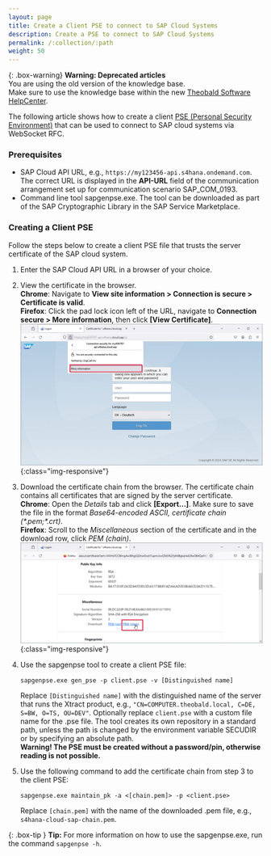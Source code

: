 ```yaml
---
layout: page
title: Create a Client PSE to connect to SAP Cloud Systems
description: Create a PSE to connect to SAP Cloud Systems
permalink: /:collection/:path
weight: 50
---
```


{: .box-warning}
**Warning: Deprecated articles** <br>
You are using the old version of the knowledge base.<br>
Make sure to use the knowledge base within the new [Theobald Software HelpCenter](https://helpcenter.theobald-software.com/).

The following article shows how to create a client [PSE (Personal Security Environment)](https://help.sap.com/saphelp_nw73/helpdata/en/4c/61a6c6364012f3e10000000a15822b/frameset.htm) that can be used to connect to SAP cloud systems via WebSocket RFC.<br>

### Prerequisites

- SAP Cloud API URL, e.g., `https://my123456-api.s4hana.ondemand.com`. The correct URL is displayed in the **API-URL** field of the communication arrangement set up for communication scenario SAP_COM_0193.
- Command line tool sapgenpse.exe. The tool can be downloaded as part of the SAP Cryptographic Library in the SAP Service Marketplace.

### Creating a Client PSE

Follow the steps below to create a client PSE file that trusts the server certificate of the SAP cloud system. 

1. Enter the SAP Cloud API URL in a browser of your choice.
2. View the certificate in the browser.<br>
**Chrome**: Navigate to **View site information > Connection is secure > Certificate is valid**.<br>
**Firefox**: Click the pad lock icon left of the URL, navigate to **Connection secure > More information**, then click **[View Certificate]**.<br>
![sap-cloud-view-certificate](/img/contents/sap-cloud-view-certificate.png){:class="img-responsive"}
3. Download the certificate chain from the browser. The certificate chain contains all certificates that are signed by the server certificate.<br>
**Chrome**: Open the *Details* tab and click **[Export...]**. Make sure to save the file in the format *Base64-encoded ASCII, certificate chain (\*.pem;\*.crt)*.<br>
**Firefox**: Scroll to the *Miscellaneous* section of the certificate and in the download row, click *PEM (chain)*.<br>
![sap-cloud-download-certificate](/img/contents/sap-cloud-download-certificate.png){:class="img-responsive"}
4. Use the sapgenpse tool to create a client PSE file: 

	```
	sapgenpse.exe gen_pse -p client.pse -v [Distinguished name]
	```
	Replace `[Distinguished name]` with the distinguished name of the server that runs the Xtract product, e.g., `"CN=COMPUTER.theobald.local, C=DE, S=BW, O=TS, OU=DEV"`. 
	Optionally replace `client.pse` with a custom file name for the .pse file. 
	The tool creates its own repository in a standard path, unless the path is changed by the environment variable SECUDIR or by specifying an absolute path. <br>
	**Warning! The PSE must be created without a password/pin, otherwise reading is not possible.**  
	
6. Use the following command to add the certificate chain from step 3 to the client PSE:

	```
	sapgenpse.exe maintain_pk -a <[chain.pem]> -p <client.pse>
	```
	Replace `[chain.pem]` with the name of the downloaded .pem file, e.g., `s4hana-cloud-sap-chain.pem`.
	
{: .box-tip }
**Tip:** For more information on how to use the sapgenpse.exe, run the command `sapgenpse -h`.

<!---
### Usage in Xtract Universal

- Because Xtract Universal is running as the local SYSTEM user, specify the absolute path to the PSE file, e.g.: C:\Users\<USER>\AppData\Local\sec\client.pse.
- Instead of using the default user field used for all other SAP systems, cloud systems require the usage of the Alias user field. Do not specify a user.
-->


